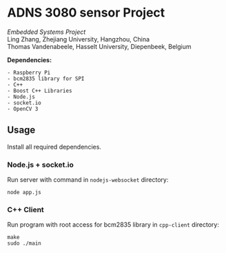# ADNS 3080 sensor Project

*Embedded Systems Project*<br>
Ling Zhang, Zhejiang University, Hangzhou, China<br>
Thomas Vandenabeele, Hasselt University, Diepenbeek, Belgium<br>

**Dependencies:**

	- Raspberry Pi
	- bcm2835 library for SPI
	- C++
	- Boost C++ Libraries
	- Node.js
	- socket.io
	- OpenCV 3

## Usage

Install all required dependencies.

### Node.js + socket.io

Run server with command in `nodejs-websocket` directory:

```
node app.js
```


### C++ Client

Run program with root access for bcm2835 library in `cpp-client` directory:

```
make
sudo ./main
```
